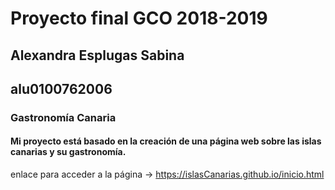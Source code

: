 # Proyecto final GCO 2018-2019
## Alexandra Esplugas Sabina
## alu0100762006

### Gastronomía Canaria
#### Mi proyecto está basado en la creación de una página web sobre las islas canarias y su gastronomía.

enlace para acceder a la página -> https://islasCanarias.github.io/inicio.html
